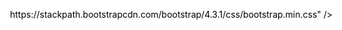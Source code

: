 ---
js: 
- https://carnap.io/shared/litmanhuang@gmail.com/course.js
- https://carnap.io/shared/litmanhuang@gmail.com/appScript.js
css: https://stackpath.bootstrapcdn.com/bootstrap/4.3.1/css/bootstrap.min.css
---